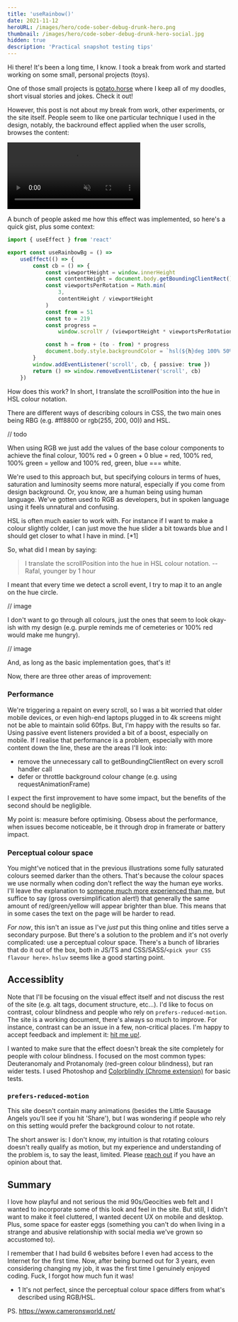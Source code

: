 ```yaml
---
title: 'useRainbow()'
date: 2021-11-12
heroURL: /images/hero/code-sober-debug-drunk-hero.png
thumbnail: /images/hero/code-sober-debug-drunk-hero-social.jpg
hidden: true
description: 'Practical snapshot testing tips'
---
```


Hi there! It's been a long time, I know. I took a break from work and started working on some small, personal projects (toys).

One of those small projects is [potato.horse](https://potato.horse) where I keep all of my doodles, short visual stories and jokes. Check it out!

However, this post is not about my break from work, other experiments, or the site itself. People seem to like one particular technique I used in the design, notably, the backround effect applied when the user scrolls, browses the content:

<video src='/images/use-rainbow/use-rainbow-scroll-animation.mp4' muted autoplay loop controls></video>

A bunch of people asked me how this effect was implemented, so here's a quick gist, plus some context:

```typescript
import { useEffect } from 'react'

export const useRainbowBg = () =>
    useEffect(() => {
        const cb = () => {
            const viewportHeight = window.innerHeight
            const contentHeight = document.body.getBoundingClientRect().height
            const viewportsPerRotation = Math.min(
                3,
                contentHeight / viewportHeight
            )
            const from = 51
            const to = 219
            const progress =
                window.scrollY / (viewportHeight * viewportsPerRotation)

            const h = from + (to - from) * progress
            document.body.style.backgroundColor = `hsl(${h}deg 100% 50%)`
        }
        window.addEventListener('scroll', cb, { passive: true })
        return () => window.removeEventListener('scroll', cb)
    })
```

How does this work? In short, I translate the scrollPosition into the hue in HSL colour notation.

There are different ways of describing colours in CSS, the two main ones being RBG (e.g. #ff8800 or rgb(255, 200, 00)) and HSL.

// todo

When using RGB we just add the values of the base colour components to achieve the final colour, 100% red + 0 green + 0 blue = red, 100% red, 100% green = yellow and 100% red, green, blue === white.

We're used to this approach but, but specifying colours in terms of hues, saturation and luminosity seems more natural, especially if you come from design background. Or, you know, are a human being using human language. We've gotten used to RGB as developers, but in spoken language using it feels unnatural and confusing.

HSL is often much easier to work with. For instance if I want to make a colour slightly colder, I can just move the hue slider a bit towards blue and I should get closer to what I have in mind. [*1]

<div class='canvas-example--rgb-hsl'></div>
<script type='module' src='/js/use-rainbow/use-rainbow-example-0.js'></script>

So, what did I mean by saying:

> I translate the scrollPosition into the hue in HSL colour notation.
> -- Rafal, younger by 1 hour

I meant that every time we detect a scroll event, I try to map it to an angle on the hue circle.

// image

I don't want to go through all colours, just the ones that seem to look okay-ish with my design (e.g. purple reminds me of cemeteries or 100% red would make me hungry).

// image

And, as long as the basic implementation goes, that's it!

Now, there are three other areas of improvement:

### Performance

We're triggering a repaint on every scroll, so I was a bit worried that older mobile devices, or even high-end laptops plugged in to 4k screens might not be able to maintain solid 60fps. But, I'm happy with the results so far. Using passive event listeners provided a bit of a boost, especially on mobile. If I realise that performance is a problem, especially with more content down the line, these are the areas I'll look into:

-   remove the unnecessary call to getBoundingClientRect on every scroll handler call
-   defer or throttle background colour change (e.g. using requestAnimationFrame)

I expect the first improvement to have some impact, but the benefits of the second should be negligible.

My point is: measure before optimising. Obsess about the performance, when issues become noticeable, be it through drop in framerate or battery impact.

### Perceptual colour space

You might've noticed that in the previous illustrations some fully saturated colours seemed darker than the others. That's because the colour spaces we use normally when coding don't reflect the way the human eye works. I'll leave the explanation to [someone much more experienced than me](https://programmingdesignsystems.com/color/perceptually-uniform-color-spaces/), but suffice to say (gross oversimplification alert!) that generally the same amount of red/green/yellow will appear brighter than blue. This means that in some cases the text on the page will be harder to read.

_For now_, this isn't an issue as I've _just_ put this thing online and titles serve a secondary purpose. But there's a solution to the problem and it's not overly complicated: use a perceptual colour space. There's a bunch of libraries that do it out of the box, both in JS/TS and CSS/SASS/`<pick your CSS flavour here>`. `hsluv` seems like a good starting point.

## Accessiblity

Note that I'll be focusing on the visual effect itself and not discuss the rest of the site (e.g. alt tags, document structure, etc...). I'd like to focus on contrast, colour blindness and people who rely on `prefers-reduced-motion`. The site is a working document, there's always so much to improve. For instance, contrast can be an issue in a few, non-critical places. I'm happy to accept feedback and implement it: [hit me up!](/posts/hi).

I wanted to make sure that the effect doesn't break the site completely for people with colour blindness. I focused on the most common types: Deuteranomaly and Protanomaly (red-green colour blindness), but ran wider tests. I used Photoshop and [Colorblindly (Chrome extension)](https://github.com/oftheheadland/Colorblindly) for basic tests.

### `prefers-reduced-motion`

This site doesn't contain many animations (besides the Little Sausage Angels you'll see if you hit 'Share'), but I was wondering if people who rely on this setting would prefer the background colour to not rotate.

The short answer is: I don't know, my intuition is that rotating colours doesn't really qualify as motion, but my experience and understanding of the problem is, to say the least, limited. Please [reach out](/posts/hi) if you have an opinion about that.

## Summary

I love how playful and not serious the mid 90s/Geocities web felt and I wanted to incorporate some of this look and feel in the site. But still, I didn't want to make it feel cluttered, I wanted decent UX on mobile and desktop. Plus, some space for easter eggs (something you can't do when living in a strange and abusive relationship with social media we've grown so accustomed to).

I remember that I had build 6 websites before I even had access to the Internet for the first time. Now, after being burned out for 3 years, even considering changing my job, it was the first time I genuinely enjoyed coding. Fuck, I forgot how much fun it was!

-   1 It's not perfect, since the perceptual colour space differs from what's described using RGB/HSL.

PS. https://www.cameronsworld.net/
